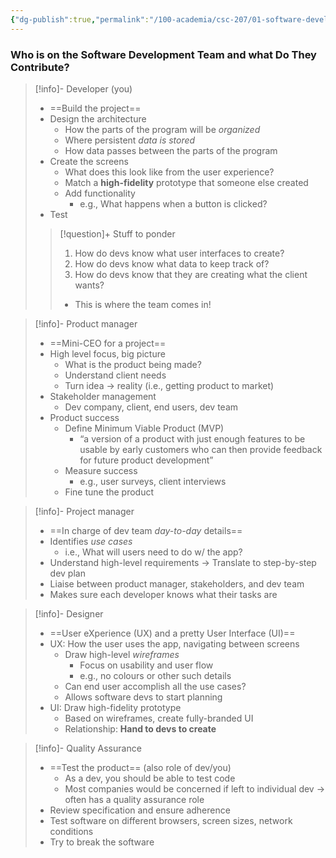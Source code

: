 ```yaml
---
{"dg-publish":true,"permalink":"/100-academia/csc-207/01-software-developer-skills-and-tools/software-development-team/","tags":["#cs","#lecture","#note","university"],"created":"2024-09-03T19:54:36.000-04:00","updated":"2024-10-30T20:51:50.004-04:00"}
---
```



### Who is on the Software Development Team and what Do They Contribute?

> [!info]- Developer (you)
> - ==Build the project==
> - Design the architecture
>     - How the parts of the program will be *organized*
>     - Where persistent *data is stored*
>     - How data passes between the parts of the program
> - Create the screens
>     - What does this look like from the user experience?
>     - Match a **high-fidelity** prototype that someone else created
>     - Add functionality
>         - e.g., What happens when a button is clicked?
> - Test
>
> > [!question]+ Stuff to ponder
> > 1. How do devs know what user interfaces to create?
> > 2. How do devs know what data to keep track of?
> > 3. How do devs know that they are creating what the client wants?
> > - This is where the team comes in!

> [!info]- Product manager
> - ==Mini-CEO for a project==
> - High level focus, big picture
>     - What is the product being made?
>     - Understand client needs
>     - Turn idea → reality (i.e., getting product to market)
> - Stakeholder management
>     - Dev company, client, end users, dev team
> - Product success
>     - Define Minimum Viable Product (MVP)
>         - “a version of a product with just enough features to be usable by early customers who can then provide feedback for future product development”
>     - Measure success
>         - e.g., user surveys, client interviews
>     - Fine tune the product

> [!info]- Project manager
> - ==In charge of dev team *day-to-day* details==
> - Identifies *use cases*
>     - i.e., What will users need to do w/ the app?
> - Understand high-level requirements → Translate to step-by-step dev plan
> - Liaise between product manager, stakeholders, and dev team
> - Makes sure each developer knows what their tasks are

> [!info]- Designer
> - ==User eXperience (UX) and a pretty User Interface (UI)==
> - UX: How the user uses the app, navigating between screens
>     - Draw high-level *wireframes*
>         - Focus on usability and user flow
>         - e.g., no colours or other such details
>     - Can end user accomplish all the use cases?
>     - Allows software devs to start planning
> - UI: Draw high-fidelity prototype
>     - Based on wireframes, create fully-branded UI
>     - Relationship: **Hand to devs to create**

> [!info]- Quality Assurance
> - ==Test the product== (also role of dev/you)
>     - As a dev, you should be able to test code
>     - Most companies would be concerned if left to individual dev → often has a quality assurance role
> - Review specification and ensure adherence
> - Test software on different browsers, screen sizes, network conditions
> - Try to break the software
